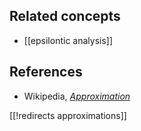 

## Related concepts

* [[epsilontic analysis]]

## References

* Wikipedia, _[Approximation](https://en.wikipedia.org/wiki/Approximation)_

[[!redirects approximations]]
